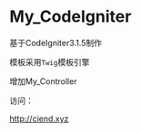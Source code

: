# My_CodeIgniter

基于CodeIgniter3.1.5制作
 
模板采用`Twig`模板引擎  

增加My_Controller  

访问：  

<http://ciend.xyz>


